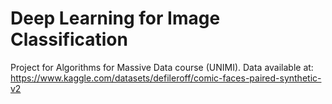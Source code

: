 # Deep Learning for Image Classification
Project for Algorithms for Massive Data course (UNIMI). 
Data available at: https://www.kaggle.com/datasets/defileroff/comic-faces-paired-synthetic-v2

